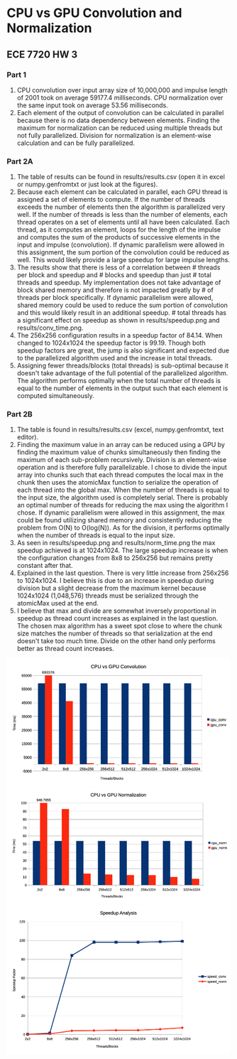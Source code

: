 # CPU vs GPU Convolution and Normalization
## ECE 7720 HW 3

### Part 1
1. CPU convolution over input array size of 10,000,000 and impulse length of 2001 took on average 59177.4 milliseconds. CPU normalization over the same input took on average 53.56 milliseconds.
2. Each element of the output of convolution can be calculated in parallel because there is no data dependency between elements. Finding the maximum for normalization can be reduced using multiple threads but not fully parallelized. Division for normalization is an element-wise calculation and can be fully parallelized.

### Part 2A
1. The table of results can be found in results/results.csv (open it in excel or numpy.genfromtxt or just look at the figures).
2. Because each element can be calculated in parallel, each GPU thread is assigned a set of elements to compute. If the number of threads exceeds the number of elements then the algorithm is parallelized very well. If the number of threads is less than the number of elements, each thread operates on a set of elements until all have been calculated. Each thread, as it computes an element, loops for the length of the impulse and computes the sum of the products of successive elements in the input and impulse (convolution). If dynamic parallelism were allowed in this assignment, the sum portion of the convolution could be reduced as well. This would likely provide a large speedup for large impulse lengths.
3. The results show that there is less of a correlation between # threads per block and speedup and # blocks and speedup than just # total threads and speedup. My implementation does not take advantage of block shared memory and therefore is not impacted greatly by # of threads per block specifically. If dynamic parallelism were allowed, shared memory could be used to reduce the sum portion of convolution and this would likely result in an additional speedup. # total threads has a significant effect on speedup as shown in results/speedup.png and results/conv_time.png.
4. The 256x256 configuration results in a speedup factor of 84.14. When changed to 1024x1024 the speedup factor is 99.19. Though both speedup factors are great, the jump is also significant and expected due to the parallelized algorithm used and the increase in total threads.
5. Assigning fewer threads/blocks (total threads) is sub-optimal because it doesn't take advantage of the full potential of the parallelized algorithm. The algorithm performs optimally when the total number of threads is equal to the number of elements in the output such that each element is computed simultaneously.

### Part 2B
1. The table is found in results/results.csv (excel, numpy.genfromtxt, text editor).
2. Finding the maximum value in an array can be reduced using a GPU by finding the maximum value of chunks simultaneously then finding the maximum of each sub-problem recursively. Division is an element-wise operation and is therefore fully parallelizable. I chose to divide the input array into chunks such that each thread computes the local max in the chunk then uses the atomicMax function to serialize the operation of each thread into the global max. When the number of threads is equal to the input size, the algorithm used is completely serial. There is probably an optimal number of threads for reducing the max using the algorithm I chose. If dynamic parallelism were allowed in this assignment, the max could be found utilizing shared memory and consistently reducing the problem from O(N) to O(log(N)). As for the division, it performs optimally when the number of threads is equal to the input size.
3. As seen in results/speedup.png and results/norm_time.png the max speedup achieved is at 1024x1024. The large speedup increase is when the configuration changes from 8x8 to 256x256 but remains pretty constant after that.
4. Explained in the last question. There is very little increase from 256x256 to 1024x1024. I believe this is due to an increase in speedup during division but a slight decrease from the maximum kernel because 1024x1024 (1,048,576) threads must be serialized through the atomicMax used at the end.
5. I believe that max and divide are somewhat inversely proportional in speedup as thread count increases as explained in the last question. The chosen max algorithm has a sweet spot close to where the chunk size matches the number of threads so that serialization at the end doesn't take too much time. Divide on the other hand only performs better as thread count increases.

![Time analysis of convolution: CPU vs GPU](/results/conv_time.png?raw=true)
![Time analysis of normalization: CPU vs GPU](/results/norm_time.png?raw=true)
![Speedup analysis](/results/speedup.png?raw=true)

